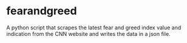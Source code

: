 # fearandgreed
A python script that scrapes the latest fear and greed index value and indication from the CNN website and writes the data in a json file.
